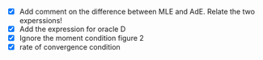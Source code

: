 - [x] Add comment on the difference between MLE and AdE. Relate the two experssions!
- [x] Add the expression for oracle D
- [x] Ignore the moment condition figure 2
- [x] rate of convergence condition
